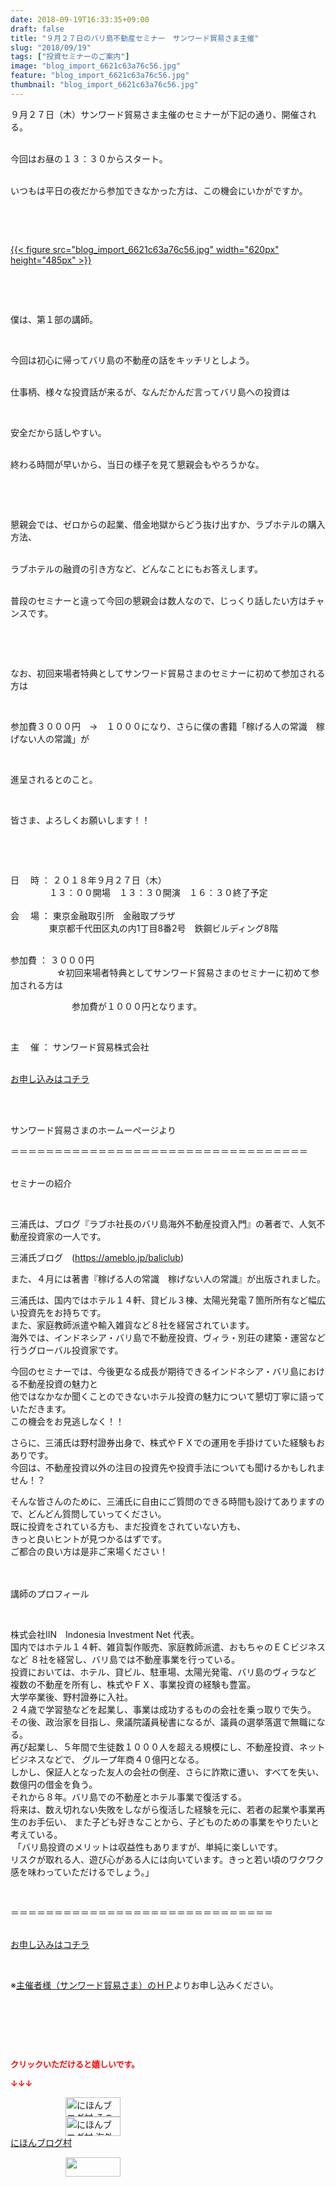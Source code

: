```yaml
---
date: 2018-09-19T16:33:35+09:00
draft: false
title: "９月２７日のバリ島不動産セミナー　サンワード貿易さま主催"
slug: "2018/09/19"
tags: ["投資セミナーのご案内"]
image: "blog_import_6621c63a76c56.jpg"
feature: "blog_import_6621c63a76c56.jpg"
thumbnail: "blog_import_6621c63a76c56.jpg"
---
```

<p>９月２７日（木）サンワード貿易さま主催のセミナーが下記の通り、開催される。</p><p><br/>今回はお昼の１３：３０からスタート。</p><p><br/>いつもは平日の夜だから参加できなかった方は、この機会にいかがですか。</p><p> </p><p> </p><p><a href="blog_import_6621c63a76c56.jpg">{{< figure src="blog_import_6621c63a76c56.jpg" width="620px" height="485px" >}}</a></p><p> </p><p> </p><p>僕は、第１部の講師。</p><p> </p><p>今回は初心に帰ってバリ島の不動産の話をキッチリとしよう。</p><p><br/>仕事柄、様々な投資話が来るが、なんだかんだ言ってバリ島への投資は</p><p> </p><p>安全だから話しやすい。</p><p><br/>終わる時間が早いから、当日の様子を見て懇親会もやろうかな。</p><p> </p><p> </p><p>懇親会では、ゼロからの起業、借金地獄からどう抜け出すか、ラブホテルの購入方法、</p><p><br/>ラブホテルの融資の引き方など、どんなことにもお答えします。</p><p><br/>普段のセミナーと違って今回の懇親会は数人なので、じっくり話したい方はチャンスです。</p><p> </p><p> </p><p>なお、初回来場者特典としてサンワード貿易さまのセミナーに初めて参加される方は</p><p> </p><p>参加費３０００円　→　１０００になり、さらに僕の書籍「稼げる人の常識　稼げない人の常識」が</p><p> </p><p>進呈されるとのこと。</p><p> </p><p>皆さま、よろしくお願いします！！</p><p> </p><p> </p><p>日　 時 ： ２０１８年９月２７日（木）<br/> 　　　    １３：００開場　１３：３０開演　１６：３０終了予定<br/> <br/>会 　場 ： 東京金融取引所　金融取プラザ<br/> 　　　    東京都千代田区丸の内1丁目8番2号　鉄鋼ビルディング8階</p><p><br/>参加費 ： ３０００円<br/> 　　　　　☆初回来場者特典としてサンワード貿易さまのセミナーに初めて参加される方は</p><p>　　　　　　　参加費が１０００円となります。</p><p> </p><p>主 　催 ： サンワード貿易株式会社</p><p><br/><a href="27_ek" target="_blank">お申し込みはコチラ</a></p><p> </p><p><br/>サンワード貿易さまのホームーぺージより</p><p>＝＝＝＝＝＝＝＝＝＝＝＝＝＝＝＝＝＝＝＝＝＝＝＝＝＝＝＝＝＝＝＝＝＝</p><p><br/>セミナーの紹介</p><p> </p><p>三浦氏は、ブログ『ラブホ社長のバリ島海外不動産投資入門』の著者で、人気不動産投資家の一人です。</p><p>三浦氏ブログ　(<a href="baliclub">https://ameblo.jp/baliclub</a>)</p><p>また、４月には著書『稼げる人の常識　稼げない人の常識』が出版されました。</p><p>三浦氏は、国内ではホテル１４軒、貸ビル３棟、太陽光発電７箇所所有など幅広い投資先をお持ちです。<br/>また、家庭教師派遣や輸入雑貨など８社を経営されています。<br/>海外では、インドネシア・バリ島で不動産投資、ヴィラ・別荘の建築・運営など行うグローバル投資家です。</p><p>今回のセミナーでは、今後更なる成長が期待できるインドネシア・バリ島における不動産投資の魅力と<br/>他ではなかなか聞くことのできないホテル投資の魅力について懇切丁寧に語っていただきます。<br/>この機会をお見逃しなく！！</p><p>さらに、三浦氏は野村證券出身で、株式やＦＸでの運用を手掛けていた経験もおありです。<br/>今回は、不動産投資以外の注目の投資先や投資手法についても聞けるかもしれません！？</p><p>そんな皆さんのために、三浦氏に自由にご質問のできる時間も設けてありますので、どんどん質問していってください。<br/>既に投資をされている方も、まだ投資をされていない方も、<br/>きっと良いヒントが見つかるはずです。<br/>ご都合の良い方は是非ご来場ください！<br/> </p><p><br/>講師のプロフィール</p><p> </p><p>株式会社IIN　Indonesia Investment Net 代表。<br/>国内ではホテル１４軒、雑貨製作販売、家庭教師派遣、おもちゃのＥＣビジネスなど ８社を経営し、バリ島では不動産事業を行っている。<br/>投資においては、ホテル、貸ビル、駐車場、太陽光発電、バリ島のヴィラなど 複数の不動産を所有し、株式やＦＸ、事業投資の経験も豊富。<br/>大学卒業後、野村證券に入社。<br/>２４歳で学習塾などを起業し、事業は成功するものの会社を乗っ取りで失う。<br/>その後、政治家を目指し、衆議院議員秘書になるが、議員の選挙落選で無職になる。<br/>再び起業し、５年間で生徒数１０００人を超える規模にし、不動産投資、ネットビジネスなどで、 グループ年商４０億円となる。<br/>しかし、保証人となった友人の会社の倒産、さらに詐欺に遭い、すべてを失い、数億円の借金を負う。<br/>それから８年。バリ島での不動産とホテル事業で復活する。<br/>将来は、数え切れない失敗をしながら復活した経験を元に、若者の起業や事業再生のお手伝い、 また子ども好きなことから、子どものための事業をやりたいと考えている。<br/> 「バリ島投資のメリットは収益性もありますが、単純に楽しいです。<br/>リスクが取れる人、遊び心がある人には向いています。きっと若い頃のワクワク感を味わっていただけるでしょう。」</p><p> </p><p>＝＝＝＝＝＝＝＝＝＝＝＝＝＝＝＝＝＝＝＝＝＝＝＝＝＝＝＝＝＝</p><p><br/><a href="27_ek" target="_blank">お申し込みはコチラ</a></p><p> </p><p>※<a href="27_ek" target="_blank">主催者様（サンワード貿易さま）のＨＰ</a>よりお申し込みください。</p><p> </p><p> </p><p> </p><p><font color="#ff0000" size="2"><strong>クリックいただけると嬉しいです。</strong></font></p><p><font color="#ff0000" size="2"><strong>↓↓↓</strong></font></p><p><a href="ranking.html?p_cid=01260127" id="&amp;blogmura_banner" target="_blank"><img alt="にほんブログ村 その他生活ブログ 不動産投資へ" border="0" height="31" src="data:image/svg+xml;charset=utf-8,%3Csvg%20xmlns%3D%22http%3A%2F%2Fwww.w3.org%2F2000%2Fsvg%22%20title%3D%22Placeholder%20for%20Images%22%20role%3D%22presentation%22%20viewBox%3D%220%200%2088%2031%22%20%2F%3E" width="88" data-src="https://img-proxy.blog-video.jp/images?url=http%3A%2F%2Flife.blogmura.com%2Fhudousantoushi%2Fimg%2Fhudousantoushi88_31.gif" style="aspect-ratio: auto 88 / 31;"/><noscript><img alt="にほんブログ村 その他生活ブログ 不動産投資へ" border="0" height="31" src="https://img-proxy.blog-video.jp/images?url=http%3A%2F%2Flife.blogmura.com%2Fhudousantoushi%2Fimg%2Fhudousantoushi88_31.gif" width="88"></noscript></a><br/><a href="ranking.html?p_cid=01260127" target="_blank"><img alt="にほんブログ村 海外生活ブログ バリ島情報へ" border="0" height="31" src="data:image/svg+xml;charset=utf-8,%3Csvg%20xmlns%3D%22http%3A%2F%2Fwww.w3.org%2F2000%2Fsvg%22%20title%3D%22Placeholder%20for%20Images%22%20role%3D%22presentation%22%20viewBox%3D%220%200%2088%2031%22%20%2F%3E" width="88" data-src="https://img-proxy.blog-video.jp/images?url=http%3A%2F%2Foverseas.blogmura.com%2Fbali%2Fimg%2Fbali88_31.gif" style="aspect-ratio: auto 88 / 31;"/><noscript><img alt="にほんブログ村 海外生活ブログ バリ島情報へ" border="0" height="31" src="https://img-proxy.blog-video.jp/images?url=http%3A%2F%2Foverseas.blogmura.com%2Fbali%2Fimg%2Fbali88_31.gif" width="88"></noscript></a><br/><a href="ranking.html?p_cid=01260127" target="_blank">にほんブログ村</a></p><p><a href="link.php?1804582" title="人気ブログランキングへ"><img border="0" height="31" src="data:image/svg+xml;charset=utf-8,%3Csvg%20xmlns%3D%22http%3A%2F%2Fwww.w3.org%2F2000%2Fsvg%22%20title%3D%22Placeholder%20for%20Images%22%20role%3D%22presentation%22%20viewBox%3D%220%200%2088%2031%22%20%2F%3E" width="88" data-src="https://blog.with2.net/img/banner/banner_22.gif" style="aspect-ratio: auto 88 / 31;"/><noscript><img border="0" height="31" src="https://blog.with2.net/img/banner/banner_22.gif" width="88"></noscript></a></p><p> </p>

